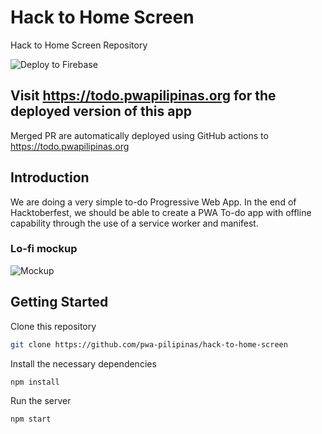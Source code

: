 # Hack to Home Screen
Hack to Home Screen Repository

![Deploy to Firebase](https://github.com/pwa-pilipinas/hack-to-home-screen/workflows/Deploy%20to%20Firebase/badge.svg)

## Visit https://todo.pwapilipinas.org for the deployed version of this app
Merged PR are automatically deployed using GitHub actions to https://todo.pwapilipinas.org

## Introduction
We are doing a very simple to-do Progressive Web App. In the end of Hacktoberfest, we should be able to create a PWA To-do app with offline capability through the use of a service worker and manifest.

### Lo-fi mockup
![Mockup](Frame%17.png)

## Getting Started

Clone this repository
```bash
git clone https://github.com/pwa-pilipinas/hack-to-home-screen
```

Install the necessary dependencies
```bash
npm install
```

Run the server
```
npm start
```
